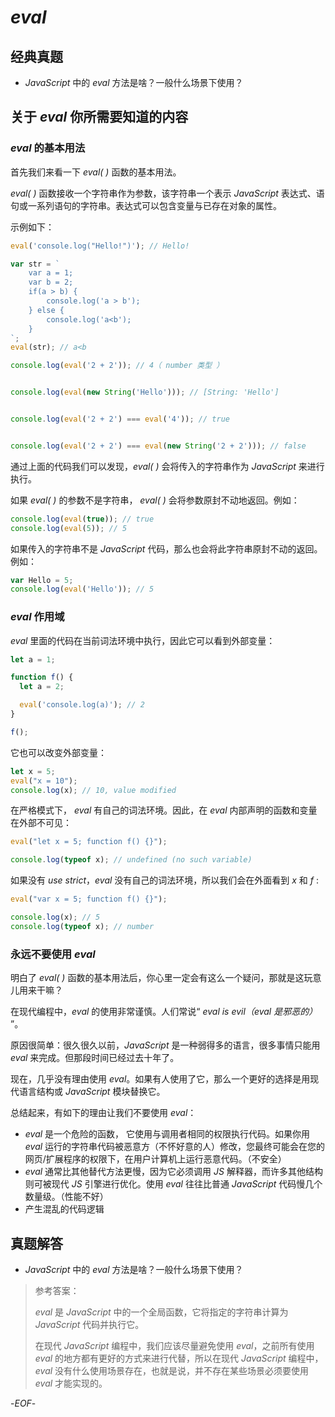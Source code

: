 # *eval*



## 经典真题



- *JavaScript* 中的 *eval* 方法是啥？一般什么场景下使用？



## 关于 *eval* 你所需要知道的内容



### *eval* 的基本用法



首先我们来看一下 *eval( )* 函数的基本用法。

*eval( )* 函数接收一个字符串作为参数，该字符串一个表示 *JavaScript* 表达式、语句或一系列语句的字符串。表达式可以包含变量与已存在对象的属性。

示例如下：

```js
eval('console.log("Hello!")'); // Hello!

var str = `
    var a = 1;
    var b = 2;
    if(a > b) {
        console.log('a > b');
    } else {
        console.log('a<b');
    }
`;
eval(str); // a<b

console.log(eval('2 + 2')); // 4（ number 类型 ）


console.log(eval(new String('Hello'))); // [String: 'Hello']


console.log(eval('2 + 2') === eval('4')); // true


console.log(eval('2 + 2') === eval(new String('2 + 2'))); // false
```

通过上面的代码我们可以发现，*eval( )* 会将传入的字符串作为 *JavaScript* 来进行执行。

如果 *eval( )* 的参数不是字符串， *eval( )* 会将参数原封不动地返回。例如：

```js
console.log(eval(true)); // true
console.log(eval(5)); // 5
```

如果传入的字符串不是 *JavaScript* 代码，那么也会将此字符串原封不动的返回。例如：

```js
var Hello = 5;
console.log(eval('Hello')); // 5
```



### *eval* 作用域



*eval* 里面的代码在当前词法环境中执行，因此它可以看到外部变量：

```js
let a = 1;

function f() {
  let a = 2;

  eval('console.log(a)'); // 2
}

f();
```

它也可以改变外部变量：

```js
let x = 5;
eval("x = 10");
console.log(x); // 10, value modified
```



在严格模式下， *eval* 有自己的词法环境。因此，在 *eval* 内部声明的函数和变量在外部不可见：

```js
eval("let x = 5; function f() {}");

console.log(typeof x); // undefined (no such variable)
```

如果没有 *use strict*，*eval* 没有自己的词法环境，所以我们会在外面看到 *x* 和 *f*  :

```js
eval("var x = 5; function f() {}");

console.log(x); // 5
console.log(typeof x); // number 
```



### 永远不要使用 *eval*



明白了 *eval( )* 函数的基本用法后，你心里一定会有这么一个疑问，那就是这玩意儿用来干嘛？

在现代编程中，*eval* 的使用非常谨慎。人们常说“ *eval is evil（eval 是邪恶的）* ”。

原因很简单：很久很久以前，*JavaScript* 是一种弱得多的语言，很多事情只能用 *eval* 来完成。但那段时间已经过去十年了。

现在，几乎没有理由使用 *eval*。如果有人使用了它，那么一个更好的选择是用现代语言结构或 *JavaScript* 模块替换它。



总结起来，有如下的理由让我们不要使用 *eval*：



- *eval* 是一个危险的函数， 它使用与调用者相同的权限执行代码。如果你用 *eval* 运行的字符串代码被恶意方（不怀好意的人）修改，您最终可能会在您的网页/扩展程序的权限下，在用户计算机上运行恶意代码。（不安全）
- *eval* 通常比其他替代方法更慢，因为它必须调用 *JS* 解释器，而许多其他结构则可被现代 *JS* 引擎进行优化。使用 *eval* 往往比普通 *JavaScript* 代码慢几个数量级。（性能不好）
- 产生混乱的代码逻辑



## 真题解答



- *JavaScript* 中的 *eval* 方法是啥？一般什么场景下使用？

> 参考答案：
>
> *eval* 是 *JavaScript* 中的一个全局函数，它将指定的字符串计算为 *JavaScript* 代码并执行它。
>
> 在现代 *JavaScript* 编程中，我们应该尽量避免使用 *eval*，之前所有使用 *eval* 的地方都有更好的方式来进行代替，所以在现代 *JavaScript* 编程中，*eval* 没有什么使用场景存在，也就是说，并不存在某些场景必须要使用 *eval* 才能实现的。



-*EOF*-